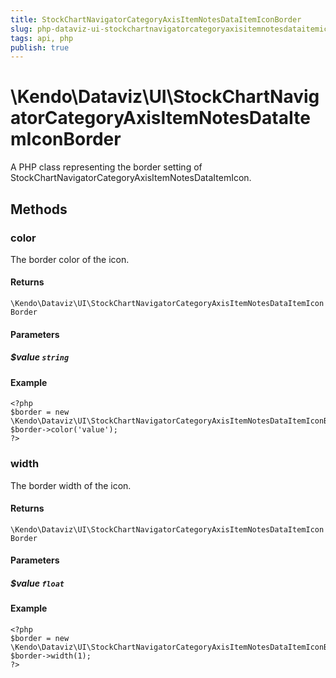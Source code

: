 ```yaml
---
title: StockChartNavigatorCategoryAxisItemNotesDataItemIconBorder
slug: php-dataviz-ui-stockchartnavigatorcategoryaxisitemnotesdataitemiconborder
tags: api, php
publish: true
---
```


# \Kendo\Dataviz\UI\StockChartNavigatorCategoryAxisItemNotesDataItemIconBorder

A PHP class representing the border setting of StockChartNavigatorCategoryAxisItemNotesDataItemIcon.


## Methods

### color
The border color of the icon.

#### Returns
`\Kendo\Dataviz\UI\StockChartNavigatorCategoryAxisItemNotesDataItemIconBorder`

#### Parameters

##### $value `string`



#### Example 
    <?php
    $border = new \Kendo\Dataviz\UI\StockChartNavigatorCategoryAxisItemNotesDataItemIconBorder();
    $border->color('value');
    ?>

### width
The border width of the icon.

#### Returns
`\Kendo\Dataviz\UI\StockChartNavigatorCategoryAxisItemNotesDataItemIconBorder`

#### Parameters

##### $value `float`



#### Example 
    <?php
    $border = new \Kendo\Dataviz\UI\StockChartNavigatorCategoryAxisItemNotesDataItemIconBorder();
    $border->width(1);
    ?>

